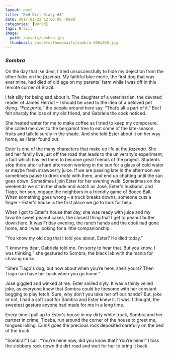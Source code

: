 ```yaml
---
layout: post
title: "Red Dirt Diary #3"
date: 2017-01-23 12:00:00 -0800
categories: [world]
tags: Brazil
image:
  path: /assets/sombra.jpg     
  thumbnail: /assets/thumbnails/sombra-400x200.jpg
---
```

### *Sombra*

On the day that Ike died, I tried unsuccessfully to hide my dejection from the other folks on the *fazenda*. My faithful blue merle, the first dog that was ever mine, had died of old age on my parents' farm while I was off in this remote corner of Brazil.

I felt silly for being sad about it. The daughter of a veterinarian, the devoted reader of James Herriot – I should be used to the idea of a beloved pet dying. *“Faz parte,”* the people around here say. “That’s all a part of it.” But I felt sharply the loss of my old friend, and Gabriela the cook noticed.

She heated water for me to make coffee as I tried to keep my composure. She called me over to the bergamot tree to eat some of the late-season fruits and talk leisurely in the shade. And she told Ester about it on her way home, as I later found out.

Ester is one of the many characters that make up life at the *fazenda*. She and her family live just off the road that leads to the university's experiment, a fact which has led them to become great friends of the project. Students stop there after a hard afternoon working in the sun for a glass of cold water or maybe fresh strawberry juice. If we are passing late in the afternoon we sometimes pause to drink *mate* with them, and end up chatting until the sun goes down. Sometimes I join Ester for her evening walk. Sometimes on the weekends we sit in the shade and watch as José, Ester's husband, and Tiago, her son, engage the neighbors in a friendly game of Bocce Ball. When something goes wrong – a truck breaks downs, someone cuts a finger – Ester's house is the first place we go to look for help.

When I got to Ester's house that day, she was ready with juice and my favorite sweet peanut cakes, the closest thing that I get to peanut butter down here. It was Friday evening, the ranch hands and the cook had gone home, and I was looking for a little companionship.

“You know my old dog that I told you about, Ester? He died today.”

“I know my dear, Gabriela told me. I’m sorry to hear that. But you know, I was thinking,” she gestured to Sombra, the black lab with the mania for chasing rocks.

“She’s Tiago's dog, but how about when you’re here, she’s yours? Then Tiago can have her back when you go home.”

José giggled and winked at me. Ester smiled slyly. It was a thinly veiled joke, as everyone knew that Sombra could be tiresome with her constant begging to play fetch. Sure, why don’t you take her off our hands? But, joke or not, I had a soft spot for Sombra and Ester knew it. It was, I thought, the sweetest gesture anyone had made for me in a long time.

Every time I pull up to Ester's house in my dirty white truck, Sombra and her partner in crime, Ticaba, run around the corner of the house to greet me, tongues lolling. *Clunk* goes the precious rock deposited carefully on the bed of the truck.

"Sombra!” I call. “You’re mine now, did you know that? You’re mine!” I toss the slobbery rock down the dirt road and wait for her to bring it back.
